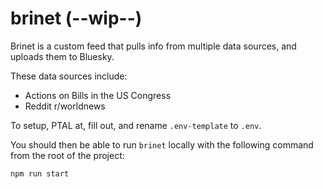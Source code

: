 # brinet (--wip--)
Brinet is a custom feed that pulls info from multiple data sources, and uploads them to Bluesky.

These data sources include:
- Actions on Bills in the US Congress
- Reddit r/worldnews

To setup, PTAL at, fill out, and rename `.env-template` to `.env`.

You should then be able to run `brinet` locally with the following command from the root of the project:
```
npm run start
```
